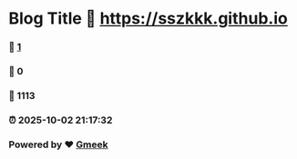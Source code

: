 # Blog Title :link: https://sszkkk.github.io 
### :page_facing_up: [1](https://sszkkk.github.io/tag.html) 
### :speech_balloon: 0 
### :hibiscus: 1113 
### :alarm_clock: 2025-10-02 21:17:32 
### Powered by :heart: [Gmeek](https://github.com/Meekdai/Gmeek)
